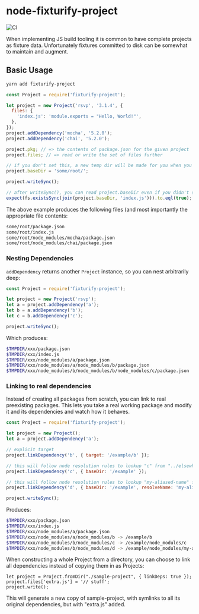 # node-fixturify-project

![CI](https://github.com/stefanpenner/node-fixturify-project/workflows/CI/badge.svg)

When implementing JS build tooling it is common to have complete projects as
fixture data. Unfortunately fixtures committed to disk can be somewhat to
maintain and augment.

## Basic Usage

```sh
yarn add fixturify-project
```

```js
const Project = require('fixturify-project');

let project = new Project('rsvp', '3.1.4', {
  files: {
    'index.js': 'module.exports = "Hello, World!"',
  },
});
project.addDependency('mocha', '5.2.0');
project.addDependency('chai', '5.2.0');

project.pkg; // => the contents of package.json for the given project
project.files; // => read or write the set of files further

// if you don't set this, a new temp dir will be made for you when you writeSync()
project.baseDir = 'some/root/';

project.writeSync();

// after writeSync(), you can read project.baseDir even if you didn't set it
expect(fs.existsSync(join(project.baseDir, 'index.js'))).to.eql(true);
```

The above example produces the following files (and most importantly the appropriate file contents:

```sh
some/root/package.json
some/root/index.js
some/root/node_modules/mocha/package.json
some/root/node_modules/chai/package.json
```

### Nesting Dependencies

`addDependency` returns another `Project` instance, so you can nest arbitrarily deep:

```js
const Project = require('fixturify-project');

let project = new Project('rsvp');
let a = project.addDependency('a');
let b = a.addDependency('b');
let c = b.addDependency('c');

project.writeSync();
```

Which produces:

```sh
$TMPDIR/xxx/package.json
$TMPDIR/xxx/index.js
$TMPDIR/xxx/node_modules/a/package.json
$TMPDIR/xxx/node_modules/a/node_modules/b/package.json
$TMPDIR/xxx/node_modules/b/node_modules/b/node_modules/c/package.json
```

### Linking to real dependencies

Instead of creating all packages from scratch, you can link to real preexisting packages. This lets you take a real working package and modify it and its dependencies and watch how it behaves.

```js
const Project = require('fixturify-project');

let project = new Project();
let a = project.addDependency('a');

// explicit target
project.linkDependency('b', { target: '/example/b' });

// this will follow node resolution rules to lookup "c" from "../elsewhere"
project.linkDependency('c', { baseDir: '/example' });

// this will follow node resolution rules to lookup "my-aliased-name" from "../elsewhere"
project.linkDependency('d', { baseDir: '/example', resolveName: 'my-aliased-name' });

project.writeSync();
```

Produces:

```sh
$TMPDIR/xxx/package.json
$TMPDIR/xxx/index.js
$TMPDIR/xxx/node_modules/a/package.json
$TMPDIR/xxx/node_modules/a/node_modules/b -> /example/b
$TMPDIR/xxx/node_modules/b/node_modules/c -> /example/node_modules/c
$TMPDIR/xxx/node_modules/b/node_modules/d -> /example/node_modules/my-aliased-name
```

When constructing a whole Project from a directory, you can choose to link all dependencies instead of copying them in as Projects:

```
let project = Project.fromDir("./sample-project", { linkDeps: true });
project.files['extra.js'] = '// stuff';
project.write();
```

This will generate a new copy of sample-project, with symlinks to all its original dependencies, but with "extra.js" added.
